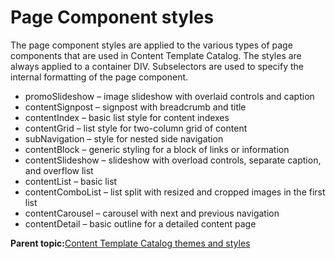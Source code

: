 # Page Component styles 

The page component styles are applied to the various types of page components that are used in Content Template Catalog. The styles are always applied to a container DIV. Subselectors are used to specify the internal formatting of the page component.

-   promoSlideshow – image slideshow with overlaid controls and caption
-   contentSignpost – signpost with breadcrumb and title
-   contentIndex – basic list style for content indexes
-   contentGrid – list style for two-column grid of content
-   subNavigation – style for nested side navigation
-   contentBlock – generic styling for a block of links or information
-   contentSlideshow – slideshow with overload controls, separate caption, and overflow list
-   contentList – basic list
-   contentComboList – list split with resized and cropped images in the first list
-   contentCarousel – carousel with next and previous navigation
-   contentDetail – basic outline for a detailed content page

**Parent topic:**[Content Template Catalog themes and styles ](../ctc/ctc_arch_css.md)

